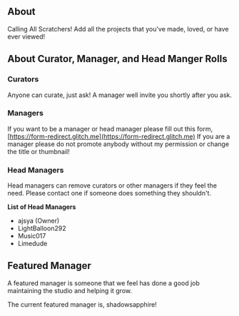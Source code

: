 ## About
Calling All Scratchers! Add all the projects that you've made, loved, or have ever viewed!

## About Curator, Manager, and Head Manger Rolls
### Curators
Anyone can curate, just ask! A manager well invite you shortly after you ask.

### Managers
If you want to be a manager or head manager please fill out this form, [https://form-redirect.glitch.me](https://form-redirect.glitch.me) If you are a manager please do not promote anybody without my permission or change the title or thumbnail!

### Head Managers
Head managers can remove curators or other managers if they feel the need. Please contact one if someone does something they shouldn't. 

**List of Head Managers**
* ajsya (Owner)
* LightBalloon292
* Music017
* Limedude

## Featured Manager
A featured manager is someone that we feel has done a good job maintaining the studio and helping it grow.

The current featured manager is, shadowsapphire!

